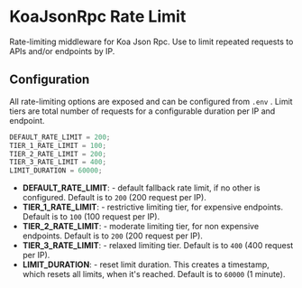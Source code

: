 # KoaJsonRpc Rate Limit

Rate-limiting middleware for Koa Json Rpc. Use to limit repeated requests to APIs and/or endpoints by IP.

## Configuration

All rate-limiting options are exposed and can be configured from `.env` .
Limit tiers are total number of requests for a configurable duration per IP and endpoint.

```js
DEFAULT_RATE_LIMIT = 200;
TIER_1_RATE_LIMIT = 100;
TIER_2_RATE_LIMIT = 200;
TIER_3_RATE_LIMIT = 400;
LIMIT_DURATION = 60000;
```

- **DEFAULT_RATE_LIMIT**: - default fallback rate limit, if no other is configured. Default is to `200` (200 request per IP).
- **TIER_1_RATE_LIMIT**: - restrictive limiting tier, for expensive endpoints. Default is to `100` (100 request per IP).
- **TIER_2_RATE_LIMIT**: - moderate limiting tier, for non expensive endpoints. Default is to `200` (200 request per IP).
- **TIER_3_RATE_LIMIT**: - relaxed limiting tier. Default is to `400` (400 request per IP).
- **LIMIT_DURATION**: - reset limit duration. This creates a timestamp, which resets all limits, when it's reached. Default is to `60000` (1 minute).
